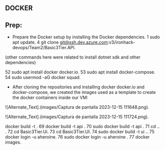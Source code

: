 ## DOCKER

## Prep: 


* Prepare the Docker setup by installing the Docker dependencies.
  1  sudo apt update.
  4  git clone git@ssh.dev.azure.com:v3/ironhack-devops/Team2/Basic3Tier.API.

(other commands here were related to install dotnet sdk and other dependencies)

  52  sudo apt install docker docker.io.
  53  sudo apt install docker-compose.
  54  sudo usermod -aG docker squad.

* After cloning the repositories and installing docker docker.io and docker-compose, we created the images used as a template to create the docker containers inside our VM:

 ![Alternate_Text].(images/Captura de pantalla 2023-12-15 111648.png).

 ![Alternate_Text].(images/Captura de pantalla 2023-12-15 111724.png).

docker build -t .
   69  docker build -t api .
   70  sudo docker build -t api .
   71  cd .. .
   72  cd Basic3Tier.Ui.
   73  cd Basic3Tier.UI.
   74  sudo docker build -t ui ..
   75  docker login -u aheroine.
   76  sudo docker login -u aheroine .
   77  docker images.
